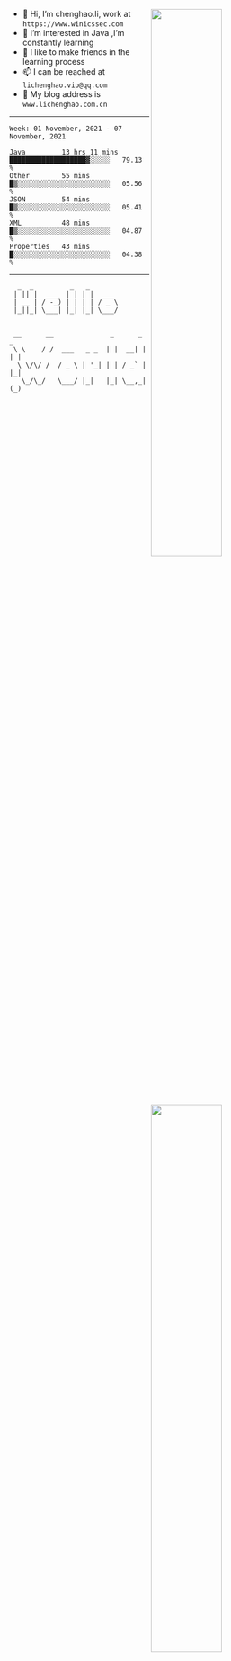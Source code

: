 [<img align="right" width="50%" src="https://github-readme-stats.vercel.app/api?username=lichlaughing&show_icons=true">](https://metrics.lecoq.io/ouuan?template=classic)
- 👋 Hi, I’m chenghao.li, work at `https://www.winicssec.com`
- 👀 I’m interested in Java ,I’m constantly learning
- 💞️ I like to make friends in the learning process
- 📫 I can be reached at `lichenghao.vip@qq.com`
- 🔗 My blog address is `www.lichenghao.com.cn`


------
<!--START_SECTION:waka-->
```text
Week: 01 November, 2021 - 07 November, 2021

Java         13 hrs 11 mins  ███████████████████▓░░░░░   79.13 % 
Other        55 mins         █▒░░░░░░░░░░░░░░░░░░░░░░░   05.56 % 
JSON         54 mins         █▒░░░░░░░░░░░░░░░░░░░░░░░   05.41 % 
XML          48 mins         █▒░░░░░░░░░░░░░░░░░░░░░░░   04.87 % 
Properties   43 mins         █░░░░░░░░░░░░░░░░░░░░░░░░   04.38 % 
```
<!--END_SECTION:waka-->

------

[<img align="right" width="50%" src="https://www.clustrmaps.com/map_v2.png?cl=ffffff&w=300&t=tt&d=o2HGaalky8OiHBxnoPq9wPYTNv7qpo8ua9FG06sBqt4&co=2d78ad&ct=ffffff">](https://github.com/lichlaughing)

```
  _  _         _   _       
 | || |  ___  | | | |  ___ 
 | __ | / -_) | | | | / _ \
 |_||_| \___| |_| |_| \___/
                           
```
```
 __      __              _      _     _ 
 \ \    / /  ___   _ _  | |  __| |   | |
  \ \/\/ /  / _ \ | '_| | | / _` |   |_|
   \_/\_/   \___/ |_|   |_| \__,_|   (_)
                                        
```
